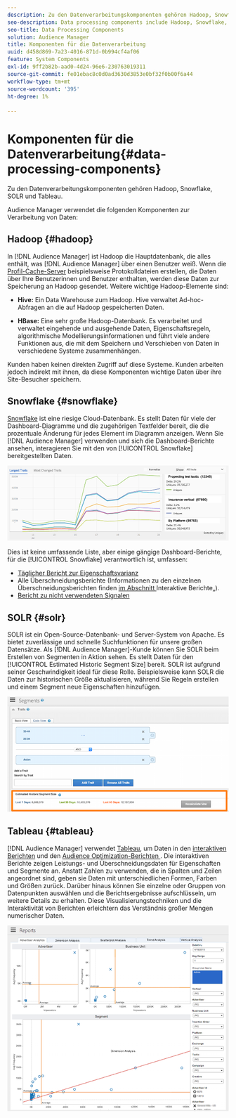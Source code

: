 ```yaml
---
description: Zu den Datenverarbeitungskomponenten gehören Hadoop, Snowflake, SOLR und Tableau.
seo-description: Data processing components include Hadoop, Snowflake, SOLR, and Tableau.
seo-title: Data Processing Components
solution: Audience Manager
title: Komponenten für die Datenverarbeitung
uuid: d458d869-7a23-4016-871d-0b994cf4af06
feature: System Components
exl-id: 9ff2b82b-aad0-4d24-96e6-230763019311
source-git-commit: fe01ebac8c0d0ad3630d3853e0bf32f0b00f6a44
workflow-type: tm+mt
source-wordcount: '395'
ht-degree: 1%

---
```


# Komponenten für die Datenverarbeitung{#data-processing-components}

Zu den Datenverarbeitungskomponenten gehören Hadoop, Snowflake, SOLR und Tableau.

<!-- 

c_comproc.xml

 -->

Audience Manager verwendet die folgenden Komponenten zur Verarbeitung von Daten:

## Hadoop {#hadoop}

In [!DNL Audience Manager] ist Hadoop die Hauptdatenbank, die alles enthält, was [!DNL Audience Manager] über einen Benutzer weiß. Wenn die [Profil-Cache-Server](../../reference/system-components/components-data-collection.md) beispielsweise Protokolldateien erstellen, die Daten über Ihre Benutzerinnen und Benutzer enthalten, werden diese Daten zur Speicherung an Hadoop gesendet. Weitere wichtige Hadoop-Elemente sind:

* **Hive:** Ein Data Warehouse zum Hadoop. Hive verwaltet Ad-hoc-Abfragen an die auf Hadoop gespeicherten Daten.

* **HBase:** Eine sehr große Hadoop-Datenbank. Es verarbeitet und verwaltet eingehende und ausgehende Daten, Eigenschaftsregeln, algorithmische Modellierungsinformationen und führt viele andere Funktionen aus, die mit dem Speichern und Verschieben von Daten in verschiedene Systeme zusammenhängen.

Kunden haben keinen direkten Zugriff auf diese Systeme. Kunden arbeiten jedoch indirekt mit ihnen, da diese Komponenten wichtige Daten über ihre Site-Besucher speichern.

## Snowflake {#snowflake}

[Snowflake](https://www.snowflake.net/) ist eine riesige Cloud-Datenbank. Es stellt Daten für viele der Dashboard-Diagramme und die zugehörigen Textfelder bereit, die die prozentuale Änderung für jedes Element im Diagramm anzeigen. Wenn Sie [!DNL Audience Manager] verwenden und sich die Dashboard-Berichte ansehen, interagieren Sie mit den von [!UICONTROL Snowflake] bereitgestellten Daten.



![](assets/dashboardreport.png)

Dies ist keine umfassende Liste, aber einige gängige Dashboard-Berichte, für die [!UICONTROL Snowflake] verantwortlich ist, umfassen:

* [Täglicher Bericht zur Eigenschaftsvarianz](/help/using/reporting/audience-optimization-reports/daily-trait-variation-report.md)
* Alle Überschneidungsberichte (Informationen zu den einzelnen Überschneidungsberichten finden [ im Abschnitt ](/help/using/reporting/dynamic-reports/dynamic-reports.md)Interaktive Berichte„).
* [Bericht zu nicht verwendeten Signalen](/help/using/reporting/dynamic-reports/unused-signals.md)

## SOLR {#solr}

SOLR ist ein Open-Source-Datenbank- und Server-System von Apache. Es bietet zuverlässige und schnelle Suchfunktionen für unsere großen Datensätze. Als [!DNL Audience Manager]-Kunde können Sie SOLR beim Erstellen von Segmenten in Aktion sehen. Es stellt Daten für den [!UICONTROL Estimated Historic Segment Size] bereit. SOLR ist aufgrund seiner Geschwindigkeit ideal für diese Rolle. Beispielsweise kann SOLR die Daten zur historischen Größe aktualisieren, während Sie Regeln erstellen und einem Segment neue Eigenschaften hinzufügen.



![](assets/audsize.png)

## Tableau {#tableau}

[!DNL Audience Manager] verwendet [Tableau](https://www.tableausoftware.com/), um Daten in den [interaktiven Berichten](../../reporting/dynamic-reports/dynamic-reports.md#interactive-and-overlap-reports) und den [Audience Optimization-Berichten ](../../reporting/audience-optimization-reports/audience-optimization-reports.md). Die interaktiven Berichte zeigen Leistungs- und Überschneidungsdaten für Eigenschaften und Segmente an. Anstatt Zahlen zu verwenden, die in Spalten und Zeilen angeordnet sind, geben sie Daten mit unterschiedlichen Formen, Farben und Größen zurück. Darüber hinaus können Sie einzelne oder Gruppen von Datenpunkten auswählen und die Berichtsergebnisse aufschlüsseln, um weitere Details zu erhalten. Diese Visualisierungstechniken und die Interaktivität von Berichten erleichtern das Verständnis großer Mengen numerischer Daten.



![](assets/advertiser_analytics.png)
